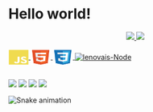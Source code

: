 # Hello world!

<div align="center">
  <a href="https://github.com/lenovais56">
  <img height="180em" src="https://github-readme-stats.vercel.app/api?username=lenovais56&show_icons=true&theme=tokyonight&include_all_commits=true&count_private=true"/>
  <img height="180em" src="https://github-readme-stats.vercel.app/api/top-langs/?username=lenovais56&layout=compact&langs_count=7&theme=tokyonight"/>
</div>
  
  <div style="display: inline_block"><br>
    
  <img align="center" alt="lenovais-Js" height="30" width="40" src="https://raw.githubusercontent.com/devicons/devicon/master/icons/javascript/javascript-plain.svg">
  <img align="center" alt="lenovais-HTML" height="30" width="40" src="https://raw.githubusercontent.com/devicons/devicon/master/icons/html5/html5-original.svg">
  <img align="center" alt="lenovais-CSS" height="30" width="40" src="https://raw.githubusercontent.com/devicons/devicon/master/icons/css3/css3-original.svg">
  <img align="center" alt="lenovais-Node" height="30" width="40" src="https://cdn.jsdelivr.net/gh/devicons/devicon/icons/nodejs/nodejs-original.svg"">
       
</div>
                                                                                                                                                     
 ##
                                                                                                                                                     
 <div> 
  <a href="https://instagram.com/lenovaiis" target="_blank"><img src="https://img.shields.io/badge/-Instagram-%23E4405F?style=for-the-badge&logo=instagram&logoColor=white" target="_blank"></a>
  <a href="https://www.linkedin.com/in/leandro-novais-0a605319a/" target="_blank"><img src="https://img.shields.io/badge/-LinkedIn-%230077B5?style=for-the-badge&logo=linkedin&logoColor=white" target="_blank"></a>
  <a href = "mailto:leandro_novais56@hotmail.com"><img src="https://img.shields.io/badge/Microsoft_Outlook-0078D4?style=for-the-badge&logo=microsoft-outlook&logoColor=white"></a>
  <a href = "https://wa.me/5511953671825"><img src="https://img.shields.io/badge/WhatsApp-25D366?style=for-the-badge&logo=whatsapp&logoColor=white"></a>
                                                                                                                        
 ![Snake animation](https://github.com/lenovais56/lenovais56/blob/output/github-contribution-grid-snake.svg)
 
</div>
                                                                                                                                                    
